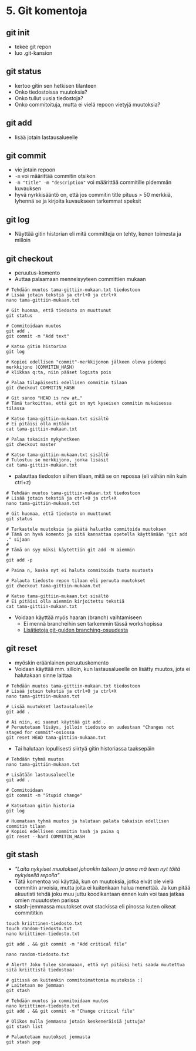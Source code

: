 # 5. Git komentoja
## git init
* tekee git repon
* luo .git-kansion

## git status
* kertoo gitin sen hetkisen tilanteen
* Onko tiedostoissa muutoksia?
* Onko tullut uusia tiedostoja?
* Onko commitoituja, mutta ei vielä repoon vietyjä muutoksia?

## git add
* lisää jotain lastausalueelle

## git commit
* vie jotain repoon
* `-m` voi määrittää commitin otsikon
* `-m "title" -m "description"` voi määrittää commitille pidemmän kuvauksen
* hyvä nyrkkisääntö on, että jos commitin title pituus > 50 merkkiä, lyhennä se ja kirjoita kuvaukseen tarkemmat speksit

## git log
* Näyttää gitin historian eli mitä committeja on tehty, kenen toimesta ja milloin

## git checkout
* peruutus-komento
* Auttaa palaamaan menneisyyteen committien mukaan
```
# Tehdään muutos tama-gittiin-mukaan.txt tiedostoon
# Lisää jotain tekstiä ja ctrl+O ja ctrl+X
nano tama-gittiin-mukaan.txt

# Git huomaa, että tiedosto on muuttunut
git status

# Commitoidaan muutos
git add .
git commit -m "Add text"

# Katso gitin historiaa
git log

# Kopioi edellisen "commit"-merkkijonon jälkeen oleva pidempi merkkijono (COMMITIN_HASH)
# klikkaa q:ta, niin pääset logista pois

# Palaa tilapäisesti edellisen commitin tilaan
git checkout COMMITIN_HASH

# Git sanoo "HEAD is now at…"
# Tämä tarkoittaa, että git on nyt kyseisen commitin mukaisessa tilassa

# Katso tama-gittiin-mukaan.txt sisältö
# Ei pitäisi olla mitään
cat tama-gittiin-mukaan.txt

# Palaa takaisin nykyhetkeen
git checkout master

# Katso tama-gittiin-mukaan.txt sisältö
# Tulostuu se merkkijono, jonka lisäsit
cat tama-gittiin-mukaan.txt
```

* palauttaa tiedoston siihen tilaan, mitä se on repossa (eli vähän niin kuin ctrl+z)
```
# Tehdään muutos tama-gittiin-mukaan.txt tiedostoon
# Lisää jotain tekstiä ja ctrl+O ja ctrl+X
nano tama-gittiin-mukaan.txt

# Git huomaa, että tiedosto on muuttunut
git status

# Tarkastele muutoksia ja päätä haluatko commitoida muutoksen
# Tämä on hyvä komento ja sitä kannattaa opetella käyttämään "git add ." sijaan
#
# Tämä on syy miksi käytettiin git add -N aiemmin
#
git add -p

# Paina n, koska nyt ei haluta commitoida tuota muutosta

# Palauta tiedosto repon tilaan eli peruuta muutokset
git checkout tama-gittiin-mukaan.txt

# Katso tama-gittiin-mukaan.txt sisältö
# Ei pitäisi olla aiemmin kirjoitettu tekstiä
cat tama-gittiin-mukaan.txt
```

* Voidaan käyttää myös haaran (branch) vaihtamiseen
  * Ei mennä brancheihin sen tarkemmin tässä workshopissa
  * [Lisätietoja git-guiden branching-osuudesta](http://rogerdudler.github.io/git-guide/)

## git reset
* myöskin eräänlainen peruutuskomento
* Voidaan käyttää mm. silloin, kun lastausalueelle on lisätty muutos, jota ei halutakaan sinne laittaa
```
# Tehdään muutos tama-gittiin-mukaan.txt tiedostoon
# Lisää jotain tekstiä ja ctrl+O ja ctrl+X
nano tama-gittiin-mukaan.txt

# Lisää muutokset lastausalueelle
git add .

# Ai niin, ei saanut käyttää git add .
# Peruutetaan lisäys, jolloin tiedosto on uudestaan "Changes not staged for commit"-osiossa
git reset HEAD tama-gittiin-mukaan.txt

```

* Tai halutaan lopullisesti siirtyä gitin historiassa taaksepäin
```
# Tehdään tyhmä muutos
nano tama-gittiin-mukaan.txt

# Lisätään lastausalueelle
git add .

# Commitoidaan
git commit -m "Stupid change"

# Katsotaan gitin historia
git log

# Huomataan tyhmä muutos ja halutaan palata takaisin edellisen commitin tilaan
# Kopioi edellisen commitin hash ja paina q
git reset --hard COMMITIN_HASH
```

## git stash
* _"Laita nykyiset muutokset johonkin talteen ja anna mä teen nyt töitä nykyisellä repolla"_
* Tätä komentoa voi käyttää, kun on muutoksia, jotka eivät ole vielä commitin arvoisia, mutta joita ei kuitenkaan halua menettää. Ja kun pitää akuutisti tehdä joku muu juttu koodikantaan ennen kuin voi taas jatkaa omien muuutosten parissa
* stash-jemmassa muutokset ovat stackissa eli pinossa kuten oikeat commititkin
```
touch kriittinen-tiedosto.txt
touch random-tiedosto.txt
nano kriittinen-tiedosto.txt

git add . && git commit -m "Add critical file"

nano random-tiedosto.txt

# Alert! Joku tulee sanomaaan, että nyt pitäisi heti saada muutettua sitä kriittistä tiedostoa!

# gitissä on kuitenkin commitoimattomia muutoksia :(
# Laitetaan ne jemmaan
git stash

# Tehdään muutos ja commitoidaan muutos
nano kriittinen-tiedosto.txt
git add . && git commit -m "Change critical file"

# Olikos mulla jemmassa jotain keskeneräisiä juttuja?
git stash list

# Palautetaan muutokset jemmasta
git stash pop
```
